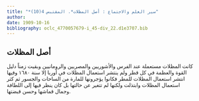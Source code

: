 ```yaml
---
title: "*سير العلم والاجتماع : أصل المظلات*. المقتبس 4(10)"
author: 
date: 1909-10-16
bibliography: oclc_4770057679-i_45-div_22.d1e3707.bib
---
```




##  أصل المظلات 


 كانت المظلات مستعملة عند الفرس والأشوريين والمصريين والرومانيين وبقيت زمناً دليل القوة والعظمة في كل قطر ولم ينتشر استعمال المظلات في أوربا إلا سنة  ١٦٨٠  وفيها انتشر استعمال المظلات للمطر فكانوا يؤجرونها للمارة من الساحات والجسور ثم كثر استعمال المظلات وابتذلت ولكنها لم تتغير عن حالتها بل كان ينظر فيها إلى اللطافة وجمال قماشها وحسن قبضتها. 
